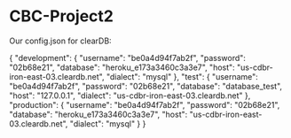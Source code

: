 # CBC-Project2

Our config.json for clearDB:

{
  "development": {
    "username": "be0a4d94f7ab2f",
    "password": "02b68e21",
    "database": "heroku_e173a3460c3a3e7",
    "host": "us-cdbr-iron-east-03.cleardb.net",
    "dialect": "mysql"
  },
  "test": {
    "username": "be0a4d94f7ab2f",
    "password": "02b68e21",
    "database": "database_test",
    "host": "127.0.0.1",
    "dialect": "us-cdbr-iron-east-03.cleardb.net"
  },
  "production": {
    "username": "be0a4d94f7ab2f",
    "password": "02b68e21",
    "database": "heroku_e173a3460c3a3e7",
    "host": "us-cdbr-iron-east-03.cleardb.net",
    "dialect": "mysql"
  }
}
